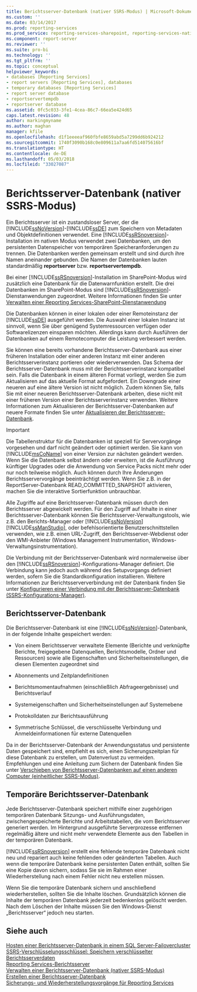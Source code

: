 ```yaml
---
title: Berichtsserver-Datenbank (nativer SSRS-Modus) | Microsoft-Dokumentation
ms.custom: ''
ms.date: 03/14/2017
ms.prod: reporting-services
ms.prod_service: reporting-services-sharepoint, reporting-services-native
ms.component: report-server
ms.reviewer: ''
ms.suite: pro-bi
ms.technology: ''
ms.tgt_pltfrm: ''
ms.topic: conceptual
helpviewer_keywords:
- databases [Reporting Services]
- report servers [Reporting Services], databases
- temporary databases [Reporting Services]
- report server database
- reportservertempdb
- reportserver database
ms.assetid: 0fc5c033-3fe1-4cea-86c7-66ea5e424d65
caps.latest.revision: 48
author: markingmyname
ms.author: maghan
manager: kfile
ms.openlocfilehash: d1f1eeeeaf960fbfe8659abd5a7299dd6b924212
ms.sourcegitcommit: 1740f3090b168c0e809611a7aa6fd514075616bf
ms.translationtype: HT
ms.contentlocale: de-DE
ms.lasthandoff: 05/03/2018
ms.locfileid: "33027087"
---
```

# <a name="report-server-database-ssrs-native-mode"></a>Berichtsserver-Datenbank (nativer SSRS-Modus)
  Ein Berichtsserver ist ein zustandsloser Server, der die [!INCLUDE[ssNoVersion](../../includes/ssnoversion-md.md)]-[!INCLUDE[ssDE](../../includes/ssde-md.md)] zum Speichern von Metadaten und Objektdefinitionen verwendet. Eine [!INCLUDE[ssRSnoversion](../../includes/ssrsnoversion-md.md)]-Installation im nativen Modus verwendet zwei Datenbanken, um den persistenten Datenspeicher von temporären Speicheranforderungen zu trennen. Die Datenbanken werden gemeinsam erstellt und sind durch ihre Namen aneinander gebunden. Die Namen der Datenbanken lauten standardmäßig **reportserver** bzw. **reportservertempdb**.  
  
 Bei einer [!INCLUDE[ssRSnoversion](../../includes/ssrsnoversion-md.md)]-Installation im SharePoint-Modus wird zusätzlich eine Datenbank für die Datenwarnfunktion erstellt. Die drei Datenbanken im SharePoint-Modus sind [!INCLUDE[ssRSnoversion](../../includes/ssrsnoversion-md.md)]-Dienstanwendungen zugeordnet. Weitere Informationen finden Sie unter [Verwalten einer Reporting Services-SharePoint-Dienstanwendung](../../reporting-services/report-server-sharepoint/manage-a-reporting-services-sharepoint-service-application.md)  
  
 Die Datenbanken können in einer lokalen oder einer Remoteinstanz der [!INCLUDE[ssDE](../../includes/ssde-md.md)] ausgeführt werden. Die Auswahl einer lokalen Instanz ist sinnvoll, wenn Sie über genügend Systemressourcen verfügen oder Softwarelizenzen einsparen möchten. Allerdings kann durch Ausführen der Datenbanken auf einem Remotecomputer die Leistung verbessert werden.  
  
 Sie können eine bereits vorhandene Berichtsserver-Datenbank aus einer früheren Installation oder einer anderen Instanz mit einer anderen Berichtsserverinstanz portieren oder wiederverwenden. Das Schema der Berichtsserver-Datenbank muss mit der Berichtsserverinstanz kompatibel sein. Falls die Datenbank in einem älteren Format vorliegt, werden Sie zum Aktualisieren auf das aktuelle Format aufgefordert. Ein Downgrade einer neueren auf eine ältere Version ist nicht möglich. Zudem können Sie, falls Sie mit einer neueren Berichtsserver-Datenbank arbeiten, diese nicht mit einer früheren Version einer Berichtsserverinstanz verwenden. Weitere Informationen zum Aktualisieren der Berichtsserver-Datenbanken auf neuere Formate finden Sie unter [Aktualisieren der Berichtsserver-Datenbank](../../reporting-services/install-windows/upgrade-a-report-server-database.md).  
  
> [!IMPORTANT]  
>  Die Tabellenstruktur für die Datenbanken ist speziell für Servervorgänge vorgesehen und darf nicht geändert oder optimiert werden. Sie kann von [!INCLUDE[msCoName](../../includes/msconame-md.md)] von einer Version zur nächsten geändert werden. Wenn Sie die Datenbank selbst ändern oder erweitern, ist die Ausführung künftiger Upgrades oder die Anwendung von Service Packs nicht mehr oder nur noch teilweise möglich. Auch können durch Ihre Änderungen Berichtsservervorgänge beeinträchtigt werden. Wenn Sie z.B. in der ReportServer-Datenbank READ_COMMITTED_SNAPSHOT aktivieren, machen Sie die interaktive Sortierfunktion unbrauchbar.  
  
 Alle Zugriffe auf eine Berichtsserver-Datenbank müssen durch den Berichtsserver abgewickelt werden. Für den Zugriff auf Inhalte in einer Berichtsserver-Datenbank können Sie Berichtsserver-Verwaltungstools, wie z.B. den Berichts-Manager oder [!INCLUDE[ssNoVersion](../../includes/ssnoversion-md.md)] [!INCLUDE[ssManStudio](../../includes/ssmanstudio-md.md)], oder befehlsorientierte Benutzerschnittstellen verwenden, wie z.B. einen URL-Zugriff, den Berichtsserver-Webdienst oder den WMI-Anbieter (Windows Management Instrumentation, Windows-Verwaltungsinstrumentation).  
  
 Die Verbindung mit der Berichtsserver-Datenbank wird normalerweise über den [!INCLUDE[ssRSnoversion](../../includes/ssrsnoversion-md.md)]-Konfigurations-Manager definiert. Die Verbindung kann jedoch auch während des Setupvorgangs definiert werden, sofern Sie die Standardkonfiguration installieren. Weitere Informationen zur Berichtsserververbindung mit der Datenbank finden Sie unter [Konfigurieren einer Verbindung mit der Berichtsserver-Datenbank &#40;SSRS-Konfigurations-Manager&#41;](../../reporting-services/install-windows/configure-a-report-server-database-connection-ssrs-configuration-manager.md).  
  
## <a name="report-server-database"></a>Berichtsserver-Datenbank  
 Die Berichtsserver-Datenbank ist eine [!INCLUDE[ssNoVersion](../../includes/ssnoversion-md.md)]-Datenbank, in der folgende Inhalte gespeichert werden:  
  
-   Von einem Berichtsserver verwaltete Elemente (Berichte und verknüpfte Berichte, freigegebene Datenquellen, Berichtsmodelle, Ordner und Ressourcen) sowie alle Eigenschaften und Sicherheitseinstellungen, die diesen Elementen zugeordnet sind  
  
-   Abonnements und Zeitplandefinitionen  
  
-   Berichtsmomentaufnahmen (einschließlich Abfrageergebnisse) und Berichtsverlauf  
  
-   Systemeigenschaften und Sicherheitseinstellungen auf Systemebene  
  
-   Protokolldaten zur Berichtsausführung  
  
-   Symmetrische Schlüssel, die verschlüsselte Verbindung und Anmeldeinformationen für externe Datenquellen  
  
 Da in der Berichtsserver-Datenbank der Anwendungsstatus und persistente Daten gespeichert sind, empfiehlt es sich, einen Sicherungszeitplan für diese Datenbank zu erstellen, um Datenverlust zu vermeiden. Empfehlungen und eine Anleitung zum Sichern der Datenbank finden Sie unter [Verschieben von Berichtsserver-Datenbanken auf einen anderen Computer &#40;einheitlicher SSRS-Modus&#41;](../../reporting-services/report-server/moving-the-report-server-databases-to-another-computer-ssrs-native-mode.md).  
  
## <a name="report-server-temporary-database"></a>Temporäre Berichtsserver-Datenbank  
 Jede Berichtsserver-Datenbank speichert mithilfe einer zugehörigen temporären Datenbank Sitzungs- und Ausführungsdaten, zwischengespeicherte Berichte und Arbeitstabellen, die vom Berichtsserver generiert werden. Im Hintergrund ausgeführte Serverprozesse entfernen regelmäßig ältere und nicht mehr verwendete Elemente aus den Tabellen in der temporären Datenbank.  
  
 [!INCLUDE[ssRSnoversion](../../includes/ssrsnoversion-md.md)] erstellt eine fehlende temporäre Datenbank nicht neu und repariert auch keine fehlenden oder geänderten Tabellen. Auch wenn die temporäre Datenbank keine persistenten Daten enthält, sollten Sie eine Kopie davon sichern, sodass Sie sie im Rahmen einer Wiederherstellung nach einem Fehler nicht neu erstellen müssen.  
  
 Wenn Sie die temporäre Datenbank sichern und anschließend wiederherstellen, sollten Sie die Inhalte löschen. Grundsätzlich können die Inhalte der temporären Datenbank jederzeit bedenkenlos gelöscht werden. Nach dem Löschen der Inhalte müssen Sie den Windows-Dienst „Berichtsserver“ jedoch neu starten.  
  
## <a name="see-also"></a>Siehe auch  
 [Hosten einer Berichtsserver-Datenbank in einem SQL Server-Failovercluster](../../reporting-services/install-windows/host-a-report-server-database-in-a-sql-server-failover-cluster.md)   
 [SSRS-Verschlüsselungsschlüssel: Speichern verschlüsselter Berichtsserverdaten](../../reporting-services/install-windows/ssrs-encryption-keys-store-encrypted-report-server-data.md)   
 [Reporting Services-Berichtsserver](../../reporting-services/report-server-sharepoint/reporting-services-report-server.md)   
 [Verwalten einer Berichtsserver-Datenbank &#40;nativer SSRS-Modus&#41;](../../reporting-services/report-server/administer-a-report-server-database-ssrs-native-mode.md)   
 [Erstellen einer Berichtsserver-Datenbank](../../reporting-services/install-windows/ssrs-report-server-create-a-report-server-database.md)   
 [Sicherungs- und Wiederherstellungsvorgänge für Reporting Services](../../reporting-services/install-windows/backup-and-restore-operations-for-reporting-services.md)  
  
  

